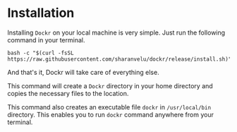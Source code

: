 # Installation

Installing `Dockr` on your local machine is very simple. Just run the following command in your terminal.

```shell
bash -c "$(curl -fsSL https://raw.githubusercontent.com/sharanvelu/dockr/release/install.sh)"
```

And that's it, Dockr will take care of everything else.

This command will create a `Dockr` directory in your home directory and copies the necessary files to the location.

This command also creates an executable file `dockr` in `/usr/local/bin` directory. This enables you to run `dockr` command anywhere from your terminal.